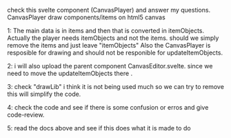 check this svelte component (CanvasPlayer) and answer my questions.
CanvasPlayer draw components/items on html5 canvas

1: The main data is in items and then that is converted in itemObjects. Actually the player needs itemObjects and not the items. should we simply remove the items and just leave "itemObjects" Also the CanvasPlayer is resposible for drawing and should not be responible for updateItemObjects.

2: i will also upload the parent component CanvasEditor.svelte. since we need to move the updateItemObjects there .

3: check "drawLib" i think it is not being used much so we can try to remove this will simplify the code.

4: check the code and see if there is some confusion or erros and give code-review.

5: read the docs above and see if this does what it is made to do 